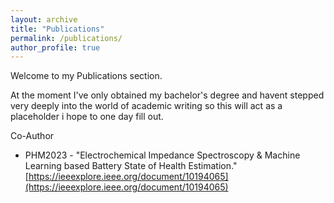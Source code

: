 ```yaml
---
layout: archive
title: "Publications"
permalink: /publications/
author_profile: true
---
```



Welcome to my Publications section.

At the moment I've only obtained my bachelor's degree and havent stepped very deeply into the world of academic writing so this will act as a placeholder i hope to one day fill out.

Co-Author
* PHM2023 - "Electrochemical Impedance Spectroscopy & Machine Learning based Battery State of Health Estimation." 
[https://ieeexplore.ieee.org/document/10194065](https://ieeexplore.ieee.org/document/10194065)


